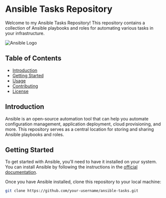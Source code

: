 # Ansible Tasks Repository

Welcome to my Ansible Tasks Repository! This repository contains a collection of Ansible playbooks and roles for automating various tasks in your infrastructure.

![Ansible Logo](https://www.ansible.com/hubfs/2016_Images/Assets/Ansible-Mark-Large-RGB-Pool.png)

## Table of Contents

- [Introduction](#introduction)
- [Getting Started](#getting-started)
- [Usage](#usage)
- [Contributing](#contributing)
- [License](#license)

## Introduction

Ansible is an open-source automation tool that can help you automate configuration management, application deployment, cloud provisioning, and more. This repository serves as a central location for storing and sharing Ansible playbooks and roles.

## Getting Started

To get started with Ansible, you'll need to have it installed on your system. You can install Ansible by following the instructions in the [official documentation](https://docs.ansible.com/ansible/latest/installation_guide/intro_installation.html).

Once you have Ansible installed, clone this repository to your local machine:

```bash
git clone https://github.com/your-username/ansible-tasks.git
